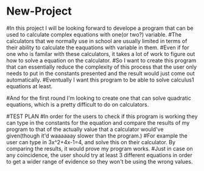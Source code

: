 # New-Project
#In this project I will be looking forward to develope a program that can be used to calculate complex equations with one(or two?) variable.
#The calculators that we normally use in school are usually limited in terms of their ability to calculate the eaquations with variable in them.
#Even if for one who is familar with these calculators, it takes a lot of work to figure out how to solve a equation on the calculator.
#So I want to create this program that can essentially reduce the complexity of this process that the user only needs to put in the constants presented and the result would just come out automatically.
#Eventually I want this program to be able to solve calculus1 equations at least.


#And for the first round I'm looking to create one that can solve quadratic equations, which is a pretty difficult to do on calculators.

#TEST PLAN
#In order for the users to check if this program is working they can type in the constants for the equation and compare the results of my program to that of the actually value that a calculator would've given(though it'd waaaaaay slower than the program.)
#For example the user can type in 3x^2+4x-1=4, and solve this on their calculator. By comparing the results, it would prove my program works.
#Just in case on any coincidence, the user should try at least 3 different equations in order to get a wider range of evidence so they won't be using the wrong values.

